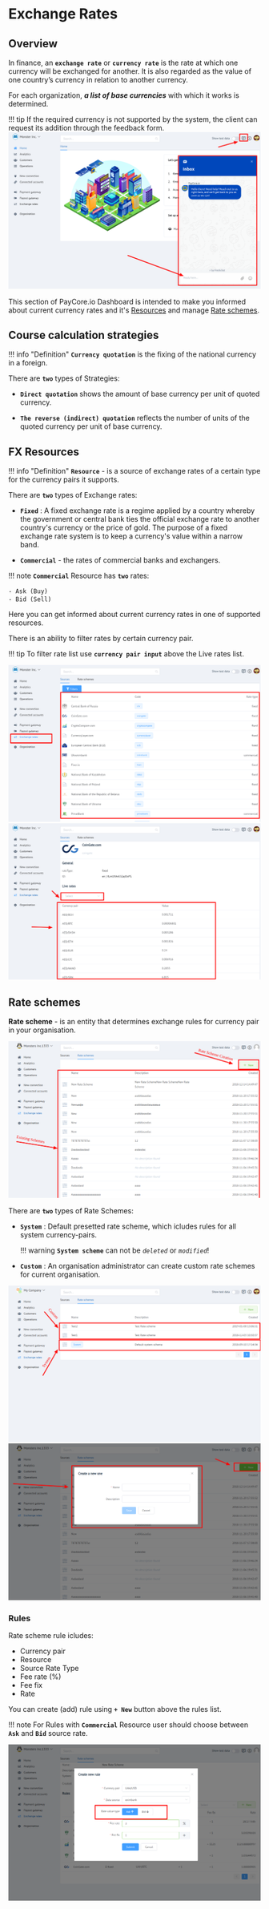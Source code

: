 # Exchange Rates

## Overview

In finance, an **`exchange rate`** or  **`currency rate`**   is the rate at which one currency will be exchanged for another. It is also regarded as the value of one country’s currency in relation to another currency.

For each organization, **_a list of base currencies_** with which it works is determined.

!!! tip
    If the required currency is not supported by the system, the client can request its addition through the feedback form.
    ![Rate currency](images/exch-rate_1.png)

This section of PayСore.io Dashboard is intended to make you informed about current currency rates and it's [Resources](../resources) and manage [Rate schemes](../rate-schemes).

## Course calculation strategies

!!! info "Definition"
    **`Currency quotation`** is the fixing of the national currency in a foreign.

There are  **`two`** types of Strategies:

- **`Direct quotation`**  shows the amount of base currency per unit of quoted currency.

- **`The reverse (indirect) quotation`** reflects the number of units of the quoted currency per unit of base currency.

## FX Resources

!!! info "Definition"
    **`Resource`**  -  is a source of exchange rates of a certain type  for the currency pairs it supports.

There are **`two`** types of Exchange rates:

 - **`Fixed`** : A fixed exchange rate is a regime applied by a country whereby the government or central bank ties the official exchange rate to another country's currency or the price of gold. The purpose of a fixed exchange rate system is to keep a currency's value within a narrow band.

 - **`Commercial`**  - the rates of commercial banks and exchangers.
 
!!! note
    **`Commercial`** Resource has **`two`** rates:

    - Ask (Buy)
    - Bid (Sell)

 Here you can get informed about current currency rates in one of supported resources.
 
 There is an ability to filter rates by certain currency pair.

!!! tip
    To filter rate list use **`currency pair input`** above the Live rates  list.

![Resources](images/exch-rate_2.png)
![Live rates](images/exch-rate_3.png)

## Rate schemes

**Rate scheme** - is  an entity that determines exchange rules for currency pair in your organisation.  

[![Rate Schemes](images/rate-schemes_1.png)](images/rate-schemes_1.png)

There are **`two`** types of Rate Schemes:

- **`System`** : Default presetted rate scheme, which icludes rules for all system currency-pairs.
    
    !!! warning 
        **`System scheme`** can not be _```deleted```_ or _```modified```_!

- **`Custom`** : An organisation administrator can create  custom rate schemes for current organisation.

![Rate Schemes](images/rate-schemes_2.png)
![Rate Schemes](images/rate-schemes_3.png)

### Rules

Rate scheme rule icludes:
 
 - Currency pair
 - Resource
 - Source Rate Type
 - Fee rate (%)
 - Fee fix
 - Rate

You can create (add) rule using **`+ New`** button above the rules list.

!!! note
    For Rules with **`Commercial`** Resource user should choose between  **`Ask`** and **`Bid`** source rate.

![Rate Schemes Rules](images/rate-schemes-rules_1.png)